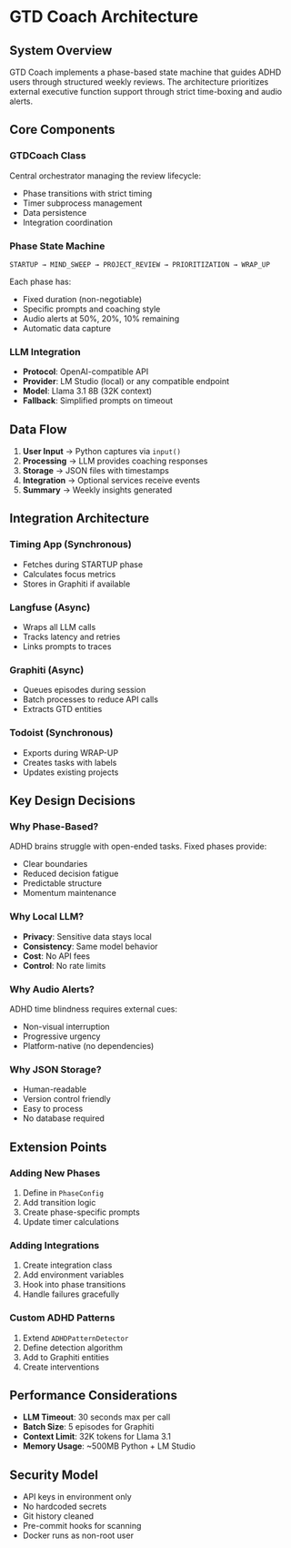 # GTD Coach Architecture

## System Overview

GTD Coach implements a phase-based state machine that guides ADHD users through structured weekly reviews. The architecture prioritizes external executive function support through strict time-boxing and audio alerts.

## Core Components

### GTDCoach Class
Central orchestrator managing the review lifecycle:
- Phase transitions with strict timing
- Timer subprocess management
- Data persistence
- Integration coordination

### Phase State Machine
```
STARTUP → MIND_SWEEP → PROJECT_REVIEW → PRIORITIZATION → WRAP_UP
```

Each phase has:
- Fixed duration (non-negotiable)
- Specific prompts and coaching style
- Audio alerts at 50%, 20%, 10% remaining
- Automatic data capture

### LLM Integration
- **Protocol**: OpenAI-compatible API
- **Provider**: LM Studio (local) or any compatible endpoint
- **Model**: Llama 3.1 8B (32K context)
- **Fallback**: Simplified prompts on timeout

## Data Flow

1. **User Input** → Python captures via `input()`
2. **Processing** → LLM provides coaching responses
3. **Storage** → JSON files with timestamps
4. **Integration** → Optional services receive events
5. **Summary** → Weekly insights generated

## Integration Architecture

### Timing App (Synchronous)
- Fetches during STARTUP phase
- Calculates focus metrics
- Stores in Graphiti if available

### Langfuse (Async)
- Wraps all LLM calls
- Tracks latency and retries
- Links prompts to traces

### Graphiti (Async)
- Queues episodes during session
- Batch processes to reduce API calls
- Extracts GTD entities

### Todoist (Synchronous)
- Exports during WRAP-UP
- Creates tasks with labels
- Updates existing projects

## Key Design Decisions

### Why Phase-Based?
ADHD brains struggle with open-ended tasks. Fixed phases provide:
- Clear boundaries
- Reduced decision fatigue
- Predictable structure
- Momentum maintenance

### Why Local LLM?
- **Privacy**: Sensitive data stays local
- **Consistency**: Same model behavior
- **Cost**: No API fees
- **Control**: No rate limits

### Why Audio Alerts?
ADHD time blindness requires external cues:
- Non-visual interruption
- Progressive urgency
- Platform-native (no dependencies)

### Why JSON Storage?
- Human-readable
- Version control friendly
- Easy to process
- No database required

## Extension Points

### Adding New Phases
1. Define in `PhaseConfig`
2. Add transition logic
3. Create phase-specific prompts
4. Update timer calculations

### Adding Integrations
1. Create integration class
2. Add environment variables
3. Hook into phase transitions
4. Handle failures gracefully

### Custom ADHD Patterns
1. Extend `ADHDPatternDetector`
2. Define detection algorithm
3. Add to Graphiti entities
4. Create interventions

## Performance Considerations

- **LLM Timeout**: 30 seconds max per call
- **Batch Size**: 5 episodes for Graphiti
- **Context Limit**: 32K tokens for Llama 3.1
- **Memory Usage**: ~500MB Python + LM Studio

## Security Model

- API keys in environment only
- No hardcoded secrets
- Git history cleaned
- Pre-commit hooks for scanning
- Docker runs as non-root user